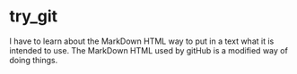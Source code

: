 try_git
=======

I have to learn about the MarkDown HTML way to put in a text what it is intended to use.
The MarkDown HTML used by gitHub is a modified way of doing things.